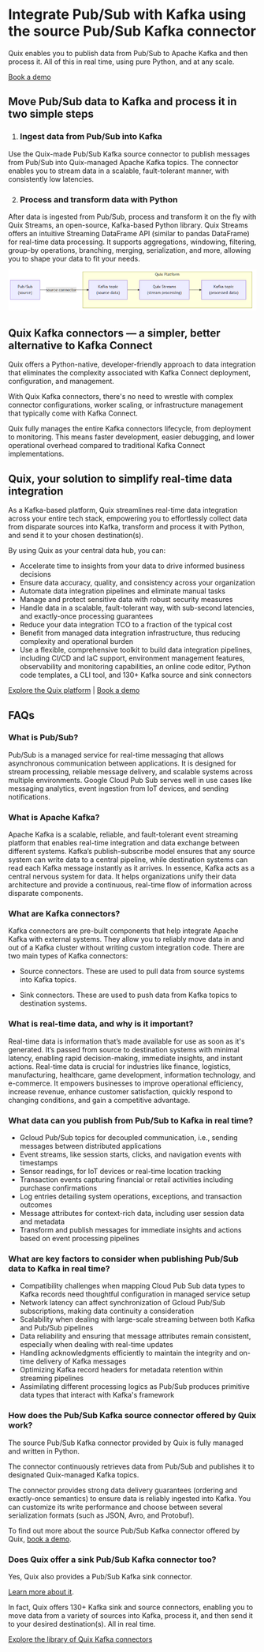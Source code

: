 <!--- BEGIN MARKDOWN --->
# Integrate Pub/Sub with Kafka using the source Pub/Sub Kafka connector

Quix enables you to publish data from Pub/Sub to Apache Kafka and then process it. All of this in real time, using pure Python, and at any scale. 

[Book a demo](https://share.hsforms.com/1iW0TmZzKQMChk0lxd_tGiw4yjw2)

## Move Pub/Sub data to Kafka and process it in two simple steps

1. ### Ingest data from Pub/Sub into Kafka

Use the Quix-made Pub/Sub Kafka source connector to publish messages from Pub/Sub into Quix-managed Apache Kafka topics. The connector enables you to stream data in a scalable, fault-tolerant manner, with consistently low latencies.

2. ### Process and transform data with Python

After data is ingested from Pub/Sub, process and transform it on the fly with Quix Streams, an open-source, Kafka-based Python library. Quix Streams offers an intuitive Streaming DataFrame API (similar to pandas DataFrame) for real-time data processing. It supports aggregations, windowing, filtering, group-by operations, branching, merging, serialization, and more, allowing you to shape your data to fit your needs.  

![Diagram](images/PubSub-source_diagram_1.png)

## Quix Kafka connectors — a simpler, better alternative to Kafka Connect

Quix offers a Python-native, developer-friendly approach to data integration that eliminates the complexity associated with Kafka Connect deployment, configuration, and management. 

With Quix Kafka connectors, there's no need to wrestle with complex connector configurations, worker scaling, or infrastructure management that typically come with Kafka Connect.

Quix fully manages the entire Kafka connectors lifecycle, from deployment to monitoring. This means faster development, easier debugging, and lower operational overhead compared to traditional Kafka Connect implementations.

## Quix, your solution to simplify real-time data integration

As a Kafka-based platform, Quix streamlines real-time data integration across your entire tech stack, empowering you to effortlessly collect data from disparate sources into Kafka, transform and process it with Python, and send it to your chosen destination(s).

By using Quix as your central data hub, you can:

* Accelerate time to insights from your data to drive informed business decisions  
* Ensure data accuracy, quality, and consistency across your organization  
* Automate data integration pipelines and eliminate manual tasks  
* Manage and protect sensitive data with robust security measures  
* Handle data in a scalable, fault-tolerant way, with sub-second latencies, and exactly-once processing guarantees  
* Reduce your data integration TCO to a fraction of the typical cost  
* Benefit from managed data integration infrastructure, thus reducing complexity and operational burden  
* Use a flexible, comprehensive toolkit to build data integration pipelines, including CI/CD and IaC support, environment management features, observability and monitoring capabilities, an online code editor, Python code templates, a CLI tool, and 130+ Kafka source and sink connectors

[Explore the Quix platform](https://portal.demo.quix.io/pipeline?workspace=demo-gametelemetrytemplate-prod) | [Book a demo](https://share.hsforms.com/1iW0TmZzKQMChk0lxd_tGiw4yjw2)

## FAQs

### What is Pub/Sub?

Pub/Sub is a managed service for real-time messaging that allows asynchronous communication between applications. It is designed for stream processing, reliable message delivery, and scalable systems across multiple environments. Google Cloud Pub Sub serves well in use cases like messaging analytics, event ingestion from IoT devices, and sending notifications.

### What is Apache Kafka?

Apache Kafka is a scalable, reliable, and fault-tolerant event streaming platform that enables real-time integration and data exchange between different systems. Kafka’s publish-subscribe model ensures that any source system can write data to a central pipeline, while destination systems can read each Kafka message instantly as it arrives. In essence, Kafka acts as a central nervous system for data. It helps organizations unify their data architecture and provide a continuous, real-time flow of information across disparate components.

### What are Kafka connectors?

Kafka connectors are pre-built components that help integrate Apache Kafka with external systems. They allow you to reliably move data in and out of a Kafka cluster without writing custom integration code. There are two main types of Kafka connectors:

* Source connectors. These are used to pull data from source systems into Kafka topics.

* Sink connectors. These are used to push data from Kafka topics to destination systems.

### What is real-time data, and why is it important?

Real-time data is information that’s made available for use as soon as it's generated. It’s passed from source to destination systems with minimal latency, enabling rapid decision-making, immediate insights, and instant actions. Real-time data is crucial for industries like finance, logistics, manufacturing, healthcare, game development, information technology, and e-commerce. It empowers businesses to improve operational efficiency, increase revenue, enhance customer satisfaction, quickly respond to changing conditions, and gain a competitive advantage.

### What data can you publish from Pub/Sub to Kafka in real time?

* Gcloud Pub/Sub topics for decoupled communication, i.e., sending messages between distributed applications  
* Event streams, like session starts, clicks, and navigation events with timestamps  
* Sensor readings, for IoT devices or real-time location tracking  
* Transaction events capturing financial or retail activities including purchase confirmations  
* Log entries detailing system operations, exceptions, and transaction outcomes  
* Message attributes for context-rich data, including user session data and metadata  
* Transform and publish messages for immediate insights and actions based on event processing pipelines

### What are key factors to consider when publishing Pub/Sub data to Kafka in real time?

* Compatibility challenges when mapping Cloud Pub Sub data types to Kafka records need thoughtful configuration in managed service setup  
* Network latency can affect synchronization of Gcloud Pub/Sub subscriptions, making data continuity a consideration  
* Scalability when dealing with large-scale streaming between both Kafka and Pub/Sub pipelines  
* Data reliability and ensuring that message attributes remain consistent, especially when dealing with real-time updates  
* Handling acknowledgments efficiently to maintain the integrity and on-time delivery of Kafka messages  
* Optimizing Kafka record headers for metadata retention within streaming pipelines  
* Assimilating different processing logics as Pub/Sub produces primitive data types that interact with Kafka's framework

### How does the Pub/Sub Kafka source connector offered by Quix work?

The source Pub/Sub Kafka connector provided by Quix is fully managed and written in Python. 

The connector continuously retrieves data from Pub/Sub and publishes it to designated Quix-managed Kafka topics.  

The connector provides strong data delivery guarantees (ordering and exactly-once semantics) to ensure data is reliably ingested into Kafka. You can customize its write performance and choose between several serialization formats (such as JSON, Avro, and Protobuf).  

To find out more about the source Pub/Sub Kafka connector offered by Quix, [book a demo](https://share.hsforms.com/1iW0TmZzKQMChk0lxd_tGiw4yjw2).

### Does Quix offer a sink Pub/Sub Kafka connector too?

Yes, Quix also provides a Pub/Sub Kafka sink connector.

[Learn more about it](https://quix.io/docs/quix-connectors/quix-streams/sinks/coming-soon/Pub-Sub-sink.html).

In fact, Quix offers 130+ Kafka sink and source connectors, enabling you to move data from a variety of sources into Kafka, process it, and then send it to your desired destination(s). All in real time.

[Explore the library of Quix Kafka connectors](https://quix.io/connectors)
<!--- END MARKDOWN --->